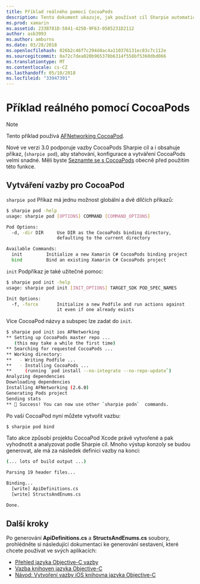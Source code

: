 ```yaml
---
title: Příklad reálného pomocí CocoaPods
description: Tento dokument ukazuje, jak používat cíl Sharpie automaticky generovat z CocoaPod vazby definice jazyka C#.
ms.prod: xamarin
ms.assetid: 233B781D-5841-4250-9F63-0585231D2112
author: asb3993
ms.author: amburns
ms.date: 03/28/2018
ms.openlocfilehash: 026b2c46f7c294d4ac4a110376131ec83c7c112e
ms.sourcegitcommit: 0a72c7dea020b965378b6314f558bf5360dbd066
ms.translationtype: MT
ms.contentlocale: cs-CZ
ms.lasthandoff: 05/10/2018
ms.locfileid: "33947391"
---
```

# <a name="real-world-example-using-cocoapods"></a>Příklad reálného pomocí CocoaPods

> [!NOTE]
> Tento příklad používá [AFNetworking CocoaPod](https://cocoapods.org/pods/AFNetworking).

Nové ve verzi 3.0 podporuje vazby CocoaPods Sharpie cíl a i obsahuje příkaz, (`sharpie pod`), aby stahování, konfigurace a vytváření CocoaPods velmi snadné. Měli byste [Seznamte se s CocoaPods](https://cocoapods.org) obecně před použitím této funkce.

## <a name="creating-a-binding-for-a-cocoapod"></a>Vytváření vazby pro CocoaPod

`sharpie pod` Příkaz má jednu možnost globální a dvě dílčích příkazů:

```bash
$ sharpie pod -help
usage: sharpie pod [OPTIONS] COMMAND [COMMAND_OPTIONS]

Pod Options:
  -d, -dir DIR     Use DIR as the CocoaPods binding directory,
                   defaulting to the current directory

Available Commands:
  init         Initialize a new Xamarin C# CocoaPods binding project
  bind         Bind an existing Xamarin C# CocoaPods project
```

`init` Podpříkaz je také užitečné pomoc:

```bash
$ sharpie pod init -help
usage: sharpie pod init [INIT_OPTIONS] TARGET_SDK POD_SPEC_NAMES

Init Options:
  -f, -force       Initialize a new Podfile and run actions against
                   it even if one already exists
```

Více CocoaPod názvy a subspec lze zadat do `init`.

```bash
$ sharpie pod init ios AFNetworking
** Setting up CocoaPods master repo ...
   (this may take a while the first time)
** Searching for requested CocoaPods ...
** Working directory:
**   - Writing Podfile ...
**   - Installing CocoaPods ...
**     (running `pod install --no-integrate --no-repo-update`)
Analyzing dependencies
Downloading dependencies
Installing AFNetworking (2.6.0)
Generating Pods project
Sending stats
** 🍻 Success! You can now use other `sharpie podn`  commands.
```

Po vaší CocoaPod nyní můžete vytvořit vazbu:

```bash
$ sharpie pod bind
```

Tato akce způsobí projektu CocoaPod Xcode právě vytvořené a pak vyhodnotit a analyzovat podle Sharpie cíl. Mnoho výstup konzoly se budou generovat, ale má za následek definici vazby na konci:

```bash
(... lots of build output ...)

Parsing 19 header files...

Binding...
  [write] ApiDefinitions.cs
  [write] StructsAndEnums.cs

Done.
```

## <a name="next-steps"></a>Další kroky

Po generování **ApiDefinitions.cs** a **StructsAndEnums.cs** soubory, prohlédněte si následující dokumentaci ke generování sestavení, které chcete používat ve svých aplikacích:

- [Přehled jazyka Objective-C vazby](~/cross-platform/macios/binding/overview.md)
- [Vazba knihoven jazyka Objective-C](~/cross-platform/macios/binding/objective-c-libraries.md)
- [Návod: Vytvoření vazby iOS knihovna jazyka Objective-C](~/ios/platform/binding-objective-c/walkthrough.md)

